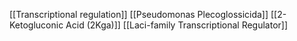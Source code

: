 [[Transcriptional regulation]]
[[Pseudomonas Plecoglossicida]]
[[2-Ketogluconic Acid (2Kga)]]
[[Laci-family Transcriptional Regulator]]
